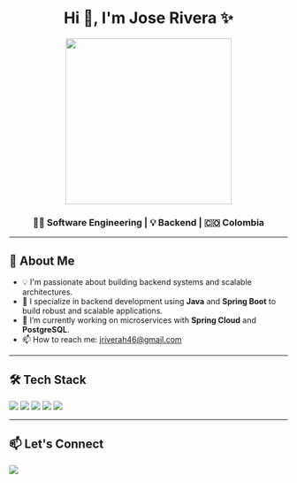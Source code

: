 <h1 align="center">Hi 👋, I'm Jose Rivera ✨</h1>
<p align="center">
  <img src="https://imgur.com/4m5CGDq" width="300">
</p>

<h3 align="center">👨‍💻 Software Engineering | 💡 Backend | 🇨🇴 Colombia</h3>

---

<h2>🚀 About Me</h2>
<ul>
  <li>💡 I'm passionate about building backend systems and scalable architectures.</li>
  <li>🧠 I specialize in backend development using <b>Java</b> and <b>Spring Boot</b> to build robust and scalable applications.</li>
  <li>🔭 I’m currently working on microservices with <b>Spring Cloud</b> and <b>PostgreSQL</b>.</li>
  <li>📫 How to reach me: <a href="mailto:jriverah46@gmail.com">jriverah46@gmail.com</a></li>
</ul>

---

<h2>🛠️ Tech Stack</h2>
<p>
  <img src="https://img.shields.io/badge/Java-ED8B00?style=for-the-badge&logo=java&logoColor=white"/>
  <img src="https://img.shields.io/badge/Spring%20Boot-6DB33F?style=for-the-badge&logo=spring-boot&logoColor=white"/>
  <img src="https://img.shields.io/badge/PostgreSQL-336791?style=for-the-badge&logo=postgresql&logoColor=white"/>
  <img src="https://img.shields.io/badge/Git-F05032?style=for-the-badge&logo=git&logoColor=white"/>
  <img src="https://img.shields.io/badge/Microsoft%20Azure-0078D4?style=for-the-badge&logo=microsoft-azure&logoColor=white"/>
</p>

---

<h2>📫 Let's Connect</h2>
<p>
  <a href="www.linkedin.com/in/jose-rivera-herrera-310726361" target="_blank">
    <img src="https://img.shields.io/badge/LinkedIn-blue?style=for-the-badge&logo=linkedin&logoColor=white"/>
  </a>
</p>
